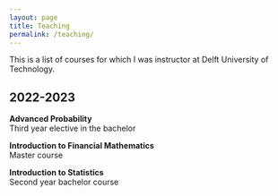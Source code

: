 ```yaml
---
layout: page
title: Teaching
permalink: /teaching/
---
```

This is a list of courses for which I was instructor at Delft University of Technology.

## 2022-2023
**Advanced Probability**\
Third year elective in the bachelor

**Introduction to Financial Mathematics**\
Master course

**Introduction to Statistics**\
Second year bachelor course
